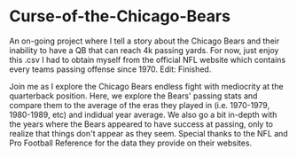 # Curse-of-the-Chicago-Bears
An on-going project where I tell a story about the Chicago Bears and their inability to have a QB that can reach 4k passing yards. For now, just enjoy this .csv I had to obtain myself from the official NFL website which contains every teams passing offense since 1970.
Edit: Finished.

Join me as I explore the Chicago Bears endless fight with mediocrity at the quarterback position. Here, we explore the Bears' passing stats and compare them to the
average of the eras they played in (i.e. 1970-1979, 1980-1989, etc) and indidual year average. We also go a bit in-depth with the years where the Bears appeared to
have success at passing, only to realize that things don't appear as they seem. Special thanks to the NFL and Pro Football Reference for the data they provide
on their websites.
